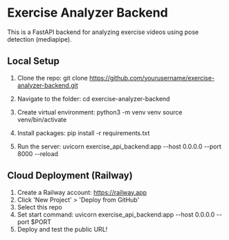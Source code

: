 # Exercise Analyzer Backend

This is a FastAPI backend for analyzing exercise videos using pose detection (mediapipe).

## Local Setup

1. Clone the repo:
   git clone https://github.com/yourusername/exercise-analyzer-backend.git

2. Navigate to the folder:
   cd exercise-analyzer-backend

3. Create virtual environment:
   python3 -m venv venv
   source venv/bin/activate

4. Install packages:
   pip install -r requirements.txt

5. Run the server:
   uvicorn exercise_api_backend:app --host 0.0.0.0 --port 8000 --reload

## Cloud Deployment (Railway)

1. Create a Railway account: https://railway.app
2. Click 'New Project' > 'Deploy from GitHub'
3. Select this repo
4. Set start command:
   uvicorn exercise_api_backend:app --host 0.0.0.0 --port $PORT
5. Deploy and test the public URL!
